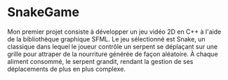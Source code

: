 # SnakeGame
Mon premier projet consiste à développer un jeu vidéo 2D en C++ à l'aide de la bibliothèque graphique SFML. Le jeu sélectionné est Snake, un classique dans lequel le joueur contrôle un serpent se déplaçant sur une grille pour attraper de la nourriture générée de façon aléatoire. À chaque aliment consommé, le serpent grandit, rendant la gestion de ses déplacements de plus en plus complexe.
